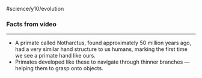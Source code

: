 #science/y10/evolution

### Facts from video
---
- A primate called Notharctus, found approximately 50 million years ago, had a very similar hand structure to us humans, marking the first time we see a primate hand like ours.
- Primates developed like these to navigate through thinner branches — helping them to grasp onto objects.